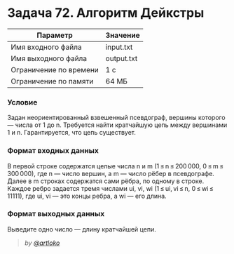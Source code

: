  # Задача 72. Алгоритм Дейкстры

| Параметр | Значение |
| --- | --- |
|Имя входного файла|input.txt|
|Имя выходного файла|output.txt|
|Ограничение по времени|1 с|
|Ограничение по памяти|64 МБ|

### Условие
 Задан неориентированный взвешенный псевдограф, вершины которого — числа от 1 до n. Требуется найти кратчайшую цепь между вершинами 1 и n. Гарантируется, что цепь существует.

### Формат входных данных
 В первой строке содержатся целые числа n и m (1 ≤ n ≤ 200 000, 0 ≤ m ≤ 300 000), где n — число вершин, а m — число рёбер в псевдографе. Далее в m строках содержатся сами рёбра, по одному в строке. Каждое ребро задается тремя числами ui, vi, wi (1 ≤ ui, vi ≤ n, 0 ≤ wi ≤ 11111), где ui, vi — это концы ребра, а wi — его длина.
 
### Формат выходных данных
 Выведите одно число — длину кратчайшей цепи.

> *by [@artloko](https://github.com/artloko)*
